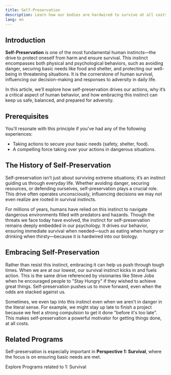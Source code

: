 ```yaml
---
title: Self-Preservation
description: Learn how our bodies are hardwired to survive at all costs and how we can use it to our advantage.
lang: en  
---
```


## Introduction

**Self-Preservation** is one of the most fundamental human instincts—the drive to protect oneself from harm and ensure survival. This instinct encompasses both physical and psychological behaviors, such as avoiding danger, securing basic needs like food and shelter, and protecting our well-being in threatening situations. It is the cornerstone of human survival, influencing our decision-making and responses to adversity in daily life.

In this article, we’ll explore how self-preservation drives our actions, why it’s a critical aspect of human behavior, and how embracing this instinct can keep us safe, balanced, and prepared for adversity.

## Prerequisites

You'll resonate with this principle if you've had any of the following experiences:
- Taking actions to secure your basic needs (safety, shelter, food).
- A compelling force taking over your actions in dangerous situations.

## The History of Self-Preservation

Self-preservation isn’t just about surviving extreme situations; it’s an instinct guiding us through everyday life. Whether avoiding danger, securing resources, or defending ourselves, self-preservation plays a crucial role. This drive often operates unconsciously, influencing decisions we may not even realize are rooted in survival instincts.

For millions of years, humans have relied on this instinct to navigate dangerous environments filled with predators and hazards. Though the threats we face today have evolved, the instinct for self-preservation remains deeply embedded in our psychology. It drives our behavior, ensuring immediate survival when needed—such as eating when hungry or drinking when thirsty—because it is hardwired into our biology.

## Embracing Self-Preservation

Rather than resist this instinct, embracing it can help us push through tough times. When we are at our lowest, our survival instinct kicks in and fuels action. This is the same drive referenced by visionaries like Steve Jobs when he encouraged people to "Stay Hungry" if they wished to achieve great things. Self-preservation pushes us to move forward, even when the odds are stacked against us. 

Sometimes, we even tap into this instinct even when we aren't in danger in the literal sense. For example, we might stay up late to finish a project because we feel a strong compulsion to get it done "before it's too late". This makes self-preservation a powerful motivator for getting things done, at all costs.

## Related Programs

Self-preservation is especially important in **Perspective 1: Survival**, where the focus is on ensuring basic needs are met.

<ButtonLink to="/unlock-your-potential/programs?filters=LEVEL_1">Explore Programs related to 1: Survival</ButtonLink>